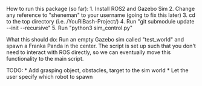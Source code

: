 How to run this package (so far):
    1. Install ROS2 and Gazebo Sim
    2. Change any reference to "sheneman" to your username (going to fix this later)
    3. cd to the top directory (i.e. /YouRiBash-Project/)
    4. Run "git submodule update --init --recursive"
    5. Run "python3 sim_control.py"

What this should do:
    Run an empty Gazebo sim called "test_world" and spawn a Franka Panda in the center. The script is set up such that you don't need to interact with ROS directly, so we can eventually move this functionality to the main script.

TODO:
    * Add grasping object, obstacles, target to the sim world
    * Let the user specify which robot to spawn